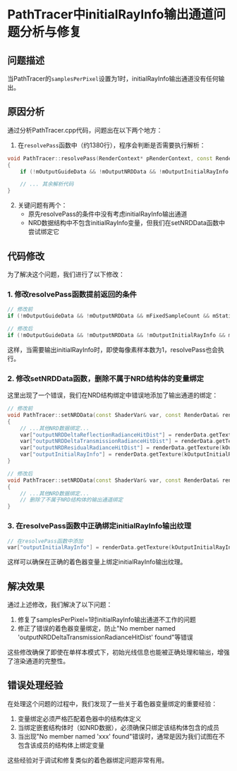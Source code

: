 # PathTracer中initialRayInfo输出通道问题分析与修复

## 问题描述

当PathTracer的`samplesPerPixel`设置为1时，initialRayInfo输出通道没有任何输出。

## 原因分析

通过分析PathTracer.cpp代码，问题出在以下两个地方：

1. 在`resolvePass`函数中（约1380行），程序会判断是否需要执行解析：
```cpp
void PathTracer::resolvePass(RenderContext* pRenderContext, const RenderData& renderData)
{
    if (!mOutputGuideData && !mOutputNRDData && !mOutputInitialRayInfo && mFixedSampleCount && mStaticParams.samplesPerPixel == 1) return;

    // ... 其余解析代码
}
```

2. 关键问题有两个：
   - 原先resolvePass的条件中没有考虑initialRayInfo输出通道
   - NRD数据结构中不包含initialRayInfo变量，但我们在setNRDData函数中尝试绑定它

## 代码修改

为了解决这个问题，我们进行了以下修改：

### 1. 修改resolvePass函数提前返回的条件

```cpp
// 修改前
if (!mOutputGuideData && !mOutputNRDData && mFixedSampleCount && mStaticParams.samplesPerPixel == 1) return;

// 修改后
if (!mOutputGuideData && !mOutputNRDData && !mOutputInitialRayInfo && mFixedSampleCount && mStaticParams.samplesPerPixel == 1) return;
```

这样，当需要输出initialRayInfo时，即使每像素样本数为1，resolvePass也会执行。

### 2. 修改setNRDData函数，删除不属于NRD结构体的变量绑定

这里出现了一个错误，我们在NRD结构绑定中错误地添加了输出通道的绑定：

```cpp
// 修改前
void PathTracer::setNRDData(const ShaderVar& var, const RenderData& renderData) const
{
    // ...其他NRD数据绑定...
    var["outputNRDDeltaReflectionRadianceHitDist"] = renderData.getTexture(kOutputNRDDeltaReflectionRadianceHitDist);
    var["outputNRDDeltaTransmissionRadianceHitDist"] = renderData.getTexture(kOutputNRDDeltaTransmissionRadianceHitDist);
    var["outputNRDResidualRadianceHitDist"] = renderData.getTexture(kOutputNRDResidualRadianceHitDist);
    var["outputInitialRayInfo"] = renderData.getTexture(kOutputInitialRayInfo); // 这是错误的位置
}

// 修改后
void PathTracer::setNRDData(const ShaderVar& var, const RenderData& renderData) const
{
    // ...其他NRD数据绑定...
    // 删除了不属于NRD结构体的输出通道绑定
}
```

### 3. 在resolvePass函数中正确绑定initialRayInfo输出纹理

```cpp
// 在resolvePass函数中添加
var["outputInitialRayInfo"] = renderData.getTexture(kOutputInitialRayInfo);
```

这样可以确保在正确的着色器变量上绑定initialRayInfo输出纹理。

## 解决效果

通过上述修改，我们解决了以下问题：

1. 修复了samplesPerPixel=1时initialRayInfo输出通道不工作的问题
2. 修正了错误的着色器变量绑定，防止"No member named 'outputNRDDeltaTransmissionRadianceHitDist' found"等错误

这些修改确保了即使在单样本模式下，初始光线信息也能被正确处理和输出，增强了渲染通道的完整性。

## 错误处理经验

在处理这个问题的过程中，我们发现了一些关于着色器变量绑定的重要经验：

1. 变量绑定必须严格匹配着色器中的结构体定义
2. 当绑定嵌套结构体时（如NRD数据），必须确保只绑定该结构体包含的成员
3. 当出现"No member named 'xxx' found"错误时，通常是因为我们试图在不包含该成员的结构体上绑定变量

这些经验对于调试和修复类似的着色器绑定问题非常有用。
